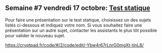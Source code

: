 ## Semaine #7 vendredi 17 octobre: [Test statique](https://github.com/umontreal-diro/IFT3913/issues/6)

Pour faire une présentation sur le test statique, choisissez un des sujets listés ci-dessous et indiquez votre nom. Si vous souhaitez faire une présentation sur un autre sujet, contacter les assistants le plus tôt possible pour valider le nouveau sujet.

https://cryptpad.fr/code/#/2/code/edit/-Ybw4r67rLnrG0mgXt-tjnL8/